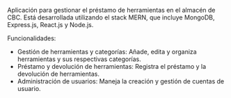 Aplicación para gestionar el préstamo de herramientas en el almacén de CBC. Está desarrollada utilizando el stack MERN, que incluye MongoDB, Express.js, React.js y Node.js.

Funcionalidades:
- Gestión de herramientas y categorías: Añade, edita y organiza herramientas y sus respectivas categorías.
- Préstamo y devolución de herramientas: Registra el préstamo y la devolución de herramientas.
- Administración de usuarios: Maneja la creación y gestión de cuentas de usuario.
